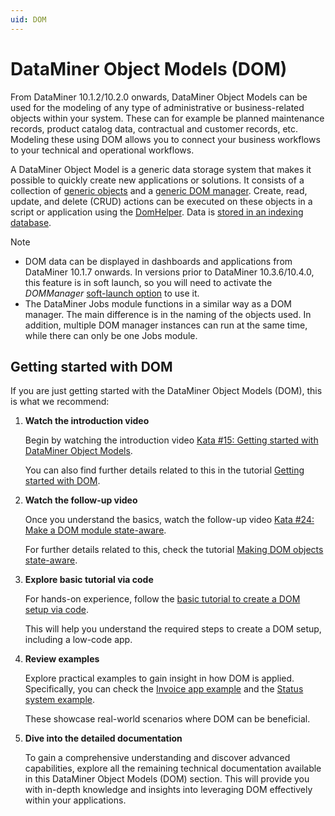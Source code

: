```yaml
---
uid: DOM
---
```


# DataMiner Object Models (DOM)

From DataMiner 10.1.2/10.2.0 onwards, DataMiner Object Models can be used for the modeling of any type of administrative or business-related objects within your system. These can for example be planned maintenance records, product catalog data, contractual and customer records, etc. Modeling these using DOM allows you to connect your business workflows to your technical and operational workflows.

A DataMiner Object Model is a generic data storage system that makes it possible to quickly create new applications or solutions. It consists of a collection of [generic objects](xref:DOM_objects) and a [generic DOM manager](xref:DOM_managers). Create, read, update, and delete (CRUD) actions can be executed on these objects in a script or application using the [DomHelper](xref:DomHelper_class). Data is [stored in an indexing database](xref:DOM_data_storage).

> [!NOTE]
>
> - DOM data can be displayed in dashboards and applications from DataMiner 10.1.7 onwards. In versions prior to DataMiner 10.3.6/10.4.0, this feature is in soft launch, so you will need to activate the *DOMManager* [soft-launch option](xref:SoftLaunchOptions) to use it.  
> - The DataMiner Jobs module functions in a similar way as a DOM manager. The main difference is in the naming of the objects used. In addition, multiple DOM manager instances can run at the same time, while there can only be one Jobs module.

## Getting started with DOM

If you are just getting started with the DataMiner Object Models (DOM), this is what we recommend:

1. **Watch the introduction video**

   Begin by watching the introduction video [Kata #15: Getting started with DataMiner Object Models](https://community.dataminer.services/video/kata-15-getting-started-with-dataminer-object-models/). 

   You can also find further details related to this in the tutorial [Getting started with DOM](xref:DOM_Getting_Started_With_DOM).

1. **Watch the follow-up video**

   Once you understand the basics, watch the follow-up video [Kata #24: Make a DOM module state-aware](https://community.dataminer.services/video/kata-24-make-a-dom-module-state-aware/).

   For further details related to this, check the tutorial [Making DOM objects state-aware](xref:DOM_Making_DOM_Stateful).

1. **Explore basic tutorial via code**

   For hands-on experience, follow the [basic tutorial to create a DOM setup via code](xref:DOM_Create_Basic_Setup).

   This will help you understand the required steps to create a DOM setup, including a low-code app.

1. **Review examples**

   Explore practical examples to gain insight in how DOM is applied. Specifically, you can check the [Invoice app example](xref:DOM_Invoice_app_example) and the [Status system example](xref:DOM_status_system_example).

   These showcase real-world scenarios where DOM can be beneficial.

1. **Dive into the detailed documentation**

   To gain a comprehensive understanding and discover advanced capabilities, explore all the remaining technical documentation available in this DataMiner Object Models (DOM) section. This will provide you with in-depth knowledge and insights into leveraging DOM effectively within your applications.
